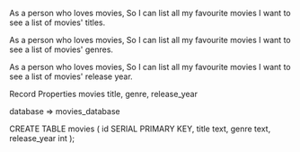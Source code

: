 As a person who loves movies,
So I can list all my favourite movies
I want to see a list of movies' titles.

As a person who loves movies,
So I can list all my favourite movies
I want to see a list of movies' genres.

As a person who loves movies,
So I can list all my favourite movies
I want to see a list of movies' release year.


Record     Properties
movies     title, genre, release_year

database => movies_database

CREATE TABLE movies (
    id SERIAL PRIMARY KEY,
    title text,
    genre text,
    release_year int
);

